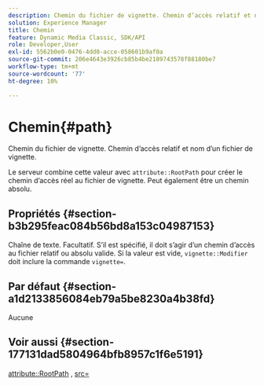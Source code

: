 ```yaml
---
description: Chemin du fichier de vignette. Chemin d’accès relatif et nom d’un fichier de vignette.
solution: Experience Manager
title: Chemin
feature: Dynamic Media Classic, SDK/API
role: Developer,User
exl-id: 5562b0e0-0476-4dd0-acce-058601b9af0a
source-git-commit: 206e4643e3926cb85b4be2189743578f88180be7
workflow-type: tm+mt
source-wordcount: '77'
ht-degree: 10%

---
```


# Chemin{#path}

Chemin du fichier de vignette. Chemin d’accès relatif et nom d’un fichier de vignette.

Le serveur combine cette valeur avec `attribute::RootPath` pour créer le chemin d’accès réel au fichier de vignette. Peut également être un chemin absolu.

## Propriétés {#section-b3b295feac084b56bd8a153c04987153}

Chaîne de texte. Facultatif. S’il est spécifié, il doit s’agir d’un chemin d’accès au fichier relatif ou absolu valide. Si la valeur est vide, `vignette::Modifier` doit inclure la commande `vignette=`.

## Par défaut {#section-a1d2133856084eb79a5be8230a4b38fd}

Aucune

## Voir aussi {#section-177131dad5804964bfb8957c1f6e5191}

[attribute::RootPath](../../../../../ir-api/material-cat/image-rendering-api-ref/c-ir-material-catalog/c-ir-attributes-reference/r-ir-rootpath.md#reference-a4d7c96b62e14fcbad1740c702f160f3) ,  [src=](../../../../../ir-api/http-protocol/image-rendering-api-ref/c-ir-http-protocol-ref/c-ir-http-protocol-command-reference/r-ir-src.md#reference-62c98abad22149d68d405ed6aaff8272)
